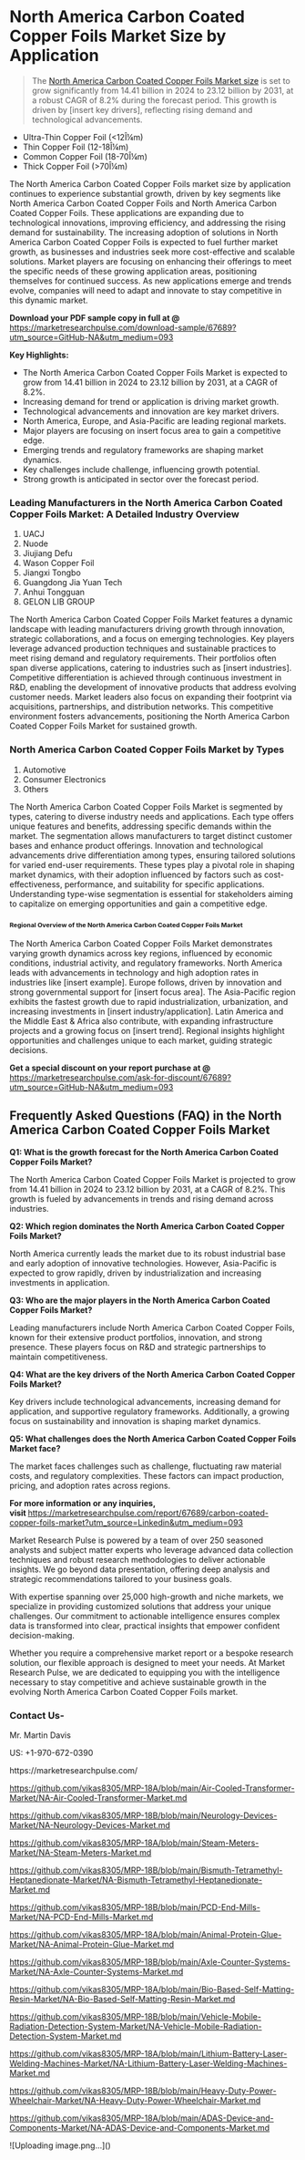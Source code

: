 <h1>North America Carbon Coated Copper Foils Market&nbsp;Size by Application</h1><blockquote><p>The <a href="https://marketresearchpulse.com/download-sample/67689?utm_source=GitHub-NA&amp;utm_medium=093">North America Carbon Coated Copper Foils Market size</a> is set to grow significantly from 14.41 billion in 2024 to 23.12 billion by 2031, at a robust CAGR of 8.2% during the forecast period. This growth is driven by [insert key drivers], reflecting rising demand and technological advancements.</p></blockquote><ul><li>Ultra-Thin Copper Foil (<12Î¼m)<li> Thin Copper Foil (12-18Î¼m)<li> Common Copper Foil (18-70Î¼m)<li> Thick Copper Foil (>70Î¼m)</li></ul><p>The North America Carbon Coated Copper Foils market size by application continues to experience substantial growth, driven by key segments like North America Carbon Coated Copper Foils and North America Carbon Coated Copper Foils. These applications are expanding due to technological innovations, improving efficiency, and addressing the rising demand for sustainability. The increasing adoption of solutions in North America Carbon Coated Copper Foils is expected to fuel further market growth, as businesses and industries seek more cost-effective and scalable solutions. Market players are focusing on enhancing their offerings to meet the specific needs of these growing application areas, positioning themselves for continued success. As new applications emerge and trends evolve, companies will need to adapt and innovate to stay competitive in this dynamic market.</p><p><strong>Download your PDF sample copy in full at @ </strong><a href="https://marketresearchpulse.com/download-sample/67689?utm_source=GitHub-NA&amp;utm_medium=093">https://marketresearchpulse.com/download-sample/67689?utm_source=GitHub-NA&amp;utm_medium=093</a></p><p><strong>Key Highlights: </strong></p><ul><li>The North America Carbon Coated Copper Foils Market is expected to grow from 14.41 billion in 2024 to 23.12 billion by 2031, at a CAGR of 8.2%.</li><li>Increasing demand for trend or application is driving market growth.</li><li>Technological advancements and innovation are key market drivers.</li><li>North America, Europe, and Asia-Pacific are leading regional markets.</li><li>Major players are focusing on insert focus area to gain a competitive edge.</li><li>Emerging trends and regulatory frameworks are shaping market dynamics.</li><li>Key challenges include challenge, influencing growth potential.</li><li>Strong growth is anticipated in sector over the forecast period.</li></ul><h3>Leading Manufacturers in the North America Carbon Coated Copper Foils Market: A Detailed Industry Overview</h3><ol><li>UACJ</li><li>Nuode</li><li>Jiujiang Defu</li><li>Wason Copper Foil</li><li>Jiangxi Tongbo</li><li>Guangdong Jia Yuan Tech</li><li>Anhui Tongguan</li><li>GELON LIB GROUP</li></ol><div class="flex max-w-full flex-col flex-grow"><div class="min-h-8 text-message flex w-full flex-col items-end gap-2 whitespace-normal break-words [.text-message+&amp;]:mt-5" dir="auto" data-message-author-role="assistant" data-message-id="fd8432e4-4910-450d-b182-61b7bfb0a01f" data-message-model-slug="gpt-4o"><div class="flex w-full flex-col gap-1 empty:hidden first:pt-[3px]"><div class="markdown prose w-full break-words dark:prose-invert light"><p>The North America Carbon Coated Copper Foils Market features a dynamic landscape with leading manufacturers driving growth through innovation, strategic collaborations, and a focus on emerging technologies. Key players leverage advanced production techniques and sustainable practices to meet rising demand and regulatory requirements. Their portfolios often span diverse applications, catering to industries such as [insert industries]. Competitive differentiation is achieved through continuous investment in R&amp;D, enabling the development of innovative products that address evolving customer needs. Market leaders also focus on expanding their footprint via acquisitions, partnerships, and distribution networks. This competitive environment fosters advancements, positioning the North America Carbon Coated Copper Foils Market for sustained growth.</p></div></div></div></div><h3>North America Carbon Coated Copper Foils Market by Types</h3><ol><li>Automotive<li> Consumer Electronics<li> Others</li></ol><div class="flex max-w-full flex-col flex-grow"><div class="min-h-8 text-message flex w-full flex-col items-end gap-2 whitespace-normal break-words [.text-message+&amp;]:mt-5" dir="auto" data-message-author-role="assistant" data-message-id="084470be-0bb7-4664-bddf-5156b4f41249" data-message-model-slug="gpt-4o-mini"><div class="flex w-full flex-col gap-1 empty:hidden first:pt-[3px]"><div class="markdown prose w-full break-words dark:prose-invert light"><p>The North America Carbon Coated Copper Foils Market is segmented by types, catering to diverse industry needs and applications. Each type offers unique features and benefits, addressing specific demands within the market. The segmentation allows manufacturers to target distinct customer bases and enhance product offerings. Innovation and technological advancements drive differentiation among types, ensuring tailored solutions for varied end-user requirements. These types play a pivotal role in shaping market dynamics, with their adoption influenced by factors such as cost-effectiveness, performance, and suitability for specific applications. Understanding type-wise segmentation is essential for stakeholders aiming to capitalize on emerging opportunities and gain a competitive edge.</p></div></div></div></div><h3><span style="font-size: 11px;">Regional Overview of the North America Carbon Coated Copper Foils Market</span></h3><div class="flex max-w-full flex-col flex-grow"><div class="min-h-8 text-message flex w-full flex-col items-end gap-2 whitespace-normal break-words [.text-message+&amp;]:mt-5" dir="auto" data-message-author-role="assistant" data-message-id="e9038762-ce64-4e30-91c9-9bd413514231" data-message-model-slug="gpt-4o-mini"><div class="flex w-full flex-col gap-1 empty:hidden first:pt-[3px]"><div class="markdown prose w-full break-words dark:prose-invert light"><p>The North America Carbon Coated Copper Foils Market demonstrates varying growth dynamics across key regions, influenced by economic conditions, industrial activity, and regulatory frameworks. North America leads with advancements in technology and high adoption rates in industries like [insert example]. Europe follows, driven by innovation and strong governmental support for [insert focus area]. The Asia-Pacific region exhibits the fastest growth due to rapid industrialization, urbanization, and increasing investments in [insert industry/application]. Latin America and the Middle East &amp; Africa also contribute, with expanding infrastructure projects and a growing focus on [insert trend]. Regional insights highlight opportunities and challenges unique to each market, guiding strategic decisions.</p></div></div></div></div><p><strong>Get a special discount on your report purchase at @ </strong><a href="https://marketresearchpulse.com/ask-for-discount/67689?utm_source=GitHub-NA&amp;utm_medium=093">https://marketresearchpulse.com/ask-for-discount/67689?utm_source=GitHub-NA&amp;utm_medium=093</a></p><h2>Frequently Asked Questions (FAQ) in the North America Carbon Coated Copper Foils Market</h2><p><strong>Q1: What is the growth forecast for the North America Carbon Coated Copper Foils Market?</strong></p><p>The North America Carbon Coated Copper Foils Market is projected to grow from 14.41 billion in 2024 to 23.12 billion by 2031, at a CAGR of 8.2%. This growth is fueled by advancements in trends and rising demand across industries.</p><p><strong>Q2: Which region dominates the North America Carbon Coated Copper Foils Market?</strong></p><p>North America currently leads the market due to its robust industrial base and early adoption of innovative technologies. However, Asia-Pacific is expected to grow rapidly, driven by industrialization and increasing investments in application.</p><p><strong>Q3: Who are the major players in the North America Carbon Coated Copper Foils Market?</strong></p><p>Leading manufacturers include North America Carbon Coated Copper Foils, known for their extensive product portfolios, innovation, and strong presence. These players focus on R&amp;D and strategic partnerships to maintain competitiveness.</p><p><strong>Q4: What are the key drivers of the North America Carbon Coated Copper Foils Market?</strong></p><p>Key drivers include technological advancements, increasing demand for application, and supportive regulatory frameworks. Additionally, a growing focus on sustainability and innovation is shaping market dynamics.</p><p><strong>Q5: What challenges does the North America Carbon Coated Copper Foils Market face?</strong></p><p>The market faces challenges such as challenge, fluctuating raw material costs, and regulatory complexities. These factors can impact production, pricing, and adoption rates across regions.</p><p><strong>For more information or any inquiries, visit&nbsp;</strong><a href="https://marketresearchpulse.com/report/67689/carbon-coated-copper-foils-market?utm_source=Linkedin&utm_medium=093">https://marketresearchpulse.com/report/67689/carbon-coated-copper-foils-market?utm_source=Linkedin&utm_medium=093</a></p><p>Market Research Pulse is powered by a team of over 250 seasoned analysts and subject matter experts who leverage advanced data collection techniques and robust research methodologies to deliver actionable insights. We go beyond data presentation, offering deep analysis and strategic recommendations tailored to your business goals.</p><p>With expertise spanning over 25,000 high-growth and niche markets, we specialize in providing customized solutions that address your unique challenges. Our commitment to actionable intelligence ensures complex data is transformed into clear, practical insights that empower confident decision-making.</p><p>Whether you require a comprehensive market report or a bespoke research solution, our flexible approach is designed to meet your needs. At Market Research Pulse, we are dedicated to equipping you with the intelligence necessary to stay competitive and achieve sustainable growth in the evolving North America Carbon Coated Copper Foils market.</p><h3><strong>Contact Us-</strong></h3><p>Mr. Martin Davis</p><p>US: +1-970-672-0390</p><p>https://marketresearchpulse.com/</p><p><a href="https://github.com/vikas8305/MRP-18A/blob/main/Air-Cooled-Transformer-Market/NA-Air-Cooled-Transformer-Market.md">https://github.com/vikas8305/MRP-18A/blob/main/Air-Cooled-Transformer-Market/NA-Air-Cooled-Transformer-Market.md</a></p><p><a href="https://github.com/vikas8305/MRP-18B/blob/main/Neurology-Devices-Market/NA-Neurology-Devices-Market.md">https://github.com/vikas8305/MRP-18B/blob/main/Neurology-Devices-Market/NA-Neurology-Devices-Market.md</a></p><p><a href="https://github.com/vikas8305/MRP-18A/blob/main/Steam-Meters-Market/NA-Steam-Meters-Market.md">https://github.com/vikas8305/MRP-18A/blob/main/Steam-Meters-Market/NA-Steam-Meters-Market.md</a></p><p><a href="https://github.com/vikas8305/MRP-18B/blob/main/Bismuth-Tetramethyl-Heptanedionate-Market/NA-Bismuth-Tetramethyl-Heptanedionate-Market.md">https://github.com/vikas8305/MRP-18B/blob/main/Bismuth-Tetramethyl-Heptanedionate-Market/NA-Bismuth-Tetramethyl-Heptanedionate-Market.md</a></p><p><a href="https://github.com/vikas8305/MRP-18B/blob/main/PCD-End-Mills-Market/NA-PCD-End-Mills-Market.md">https://github.com/vikas8305/MRP-18B/blob/main/PCD-End-Mills-Market/NA-PCD-End-Mills-Market.md</a></p><p><a href="https://github.com/vikas8305/MRP-18A/blob/main/Animal-Protein-Glue-Market/NA-Animal-Protein-Glue-Market.md">https://github.com/vikas8305/MRP-18A/blob/main/Animal-Protein-Glue-Market/NA-Animal-Protein-Glue-Market.md</a></p><p><a href="https://github.com/vikas8305/MRP-18B/blob/main/Axle-Counter-Systems-Market/NA-Axle-Counter-Systems-Market.md">https://github.com/vikas8305/MRP-18B/blob/main/Axle-Counter-Systems-Market/NA-Axle-Counter-Systems-Market.md</a></p><p><a href="https://github.com/vikas8305/MRP-18A/blob/main/Bio-Based-Self-Matting-Resin-Market/NA-Bio-Based-Self-Matting-Resin-Market.md">https://github.com/vikas8305/MRP-18A/blob/main/Bio-Based-Self-Matting-Resin-Market/NA-Bio-Based-Self-Matting-Resin-Market.md</a></p><p><a href="https://github.com/vikas8305/MRP-18B/blob/main/Vehicle-Mobile-Radiation-Detection-System-Market/NA-Vehicle-Mobile-Radiation-Detection-System-Market.md">https://github.com/vikas8305/MRP-18B/blob/main/Vehicle-Mobile-Radiation-Detection-System-Market/NA-Vehicle-Mobile-Radiation-Detection-System-Market.md</a></p><p><a href="https://github.com/vikas8305/MRP-18A/blob/main/Lithium-Battery-Laser-Welding-Machines-Market/NA-Lithium-Battery-Laser-Welding-Machines-Market.md">https://github.com/vikas8305/MRP-18A/blob/main/Lithium-Battery-Laser-Welding-Machines-Market/NA-Lithium-Battery-Laser-Welding-Machines-Market.md</a></p><p><a href="https://github.com/vikas8305/MRP-18B/blob/main/Heavy-Duty-Power-Wheelchair-Market/NA-Heavy-Duty-Power-Wheelchair-Market.md">https://github.com/vikas8305/MRP-18B/blob/main/Heavy-Duty-Power-Wheelchair-Market/NA-Heavy-Duty-Power-Wheelchair-Market.md</a></p><p><a href="https://github.com/vikas8305/MRP-18A/blob/main/ADAS-Device-and-Components-Market/NA-ADAS-Device-and-Components-Market.md">https://github.com/vikas8305/MRP-18A/blob/main/ADAS-Device-and-Components-Market/NA-ADAS-Device-and-Components-Market.md</a></p>
![Uploading image.png…]()
